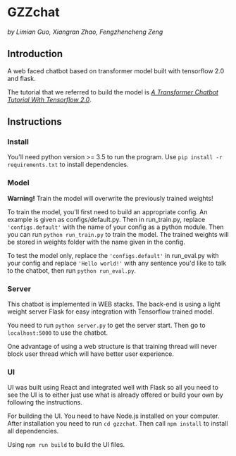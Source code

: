 # GZZchat
*by Limian Guo, Xiangran Zhao, Fengzhencheng Zeng*

## Introduction
A web faced chatbot based on transformer model built with tensorflow 2.0 and flask.

The tutorial that we referred to build the model is 
[*A Transformer Chatbot Tutorial With Tensorflow 2.0*](https://medium.com/tensorflow/a-transformer-chatbot-tutorial-with-tensorflow-2-0-88bf59e66fe2).

## Instructions
### Install
You'll need python version >= 3.5 to run the program. Use `pip install -r requirements.txt` to install dependencies.

### Model
**Warning!** Train the model will overwrite the previously trained weights!

To train the model, you'll first need to build an appropriate config. An example is given as configs/default.py.
Then in run_train.py, replace `'configs.default'` with the name of your config as a python module.
Then you can run `python run_train.py` to train the model.
The trained weights will be stored in weights folder with the name given in the config.

To test the model only, replace the `'configs.default'` in run_eval.py with your config 
and replace `'Hello world!'` with any sentence you'd like to talk to the chatbot, then run `python run_eval.py`.

### Server
This chatbot is implemented in WEB stacks. The back-end is using a light weight
server Flask for easy integration with Tensorflow trained model.

You need to run `python server.py` to get the server start.
Then go to `localhost:5000` to use the chatbot.

One advantage of using a web structure is that training thread will never block user
thread which will have better user experience.
### UI
UI was built using React and integrated well with Flask so all you need to see the UI is to 
either just use what is already offered or build your own by following the instructions.

For building the UI. You need to have Node.js installed on your computer. After installation
you need to run `cd gzzchat`. Then call `npm install` to install all dependencies.

Using `npm run build` to build the UI files.

